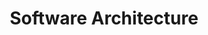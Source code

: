 ---
code: WMCS004-05
degree: msc
order: 1
coordinator:
  email: paris@cs.rug.nl
  name: Paris Avgeriou
contact:
  header: Contact
  members:
  - paris@cs.rug.nl
  - d.feitosa@rug.nl
title: Software Architecture
homepage: https://ocasys.rug.nl/current/catalog/course/WMCS004-05
---